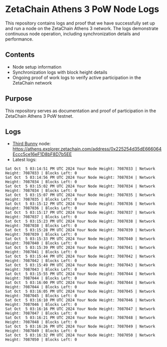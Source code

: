 # ZetaChain Athens 3 PoW Node Logs
This repository contains logs and proof that we have successfully set up and run a node on the ZetaChain Athens 3 network. The logs demonstrate continuous node operation, including synchronization details and performance.

## Contents
- Node setup information
- Synchronization logs with block height details
- Ongoing proof of work logs to verify active participation in the ZetaChain network

## Purpose
This repository serves as documentation and proof of participation in the ZetaChain Athens 3 PoW testnet.

## Logs

- [Third Bunny](https://thirdbunny.xyz/) node: https://athens.explorer.zetachain.com/address/0x225254d35dE666064Eccc5ce16eF1D8bF8D7b5EE
- Latest logs:
```
Sat Oct  5 03:14:51 PM UTC 2024 Your Node Height: 7087033 | Network Height: 7087033 | Blocks Left: 0
Sat Oct  5 03:14:56 PM UTC 2024 Your Node Height: 7087034 | Network Height: 7087034 | Blocks Left: 0
Sat Oct  5 03:15:02 PM UTC 2024 Your Node Height: 7087034 | Network Height: 7087034 | Blocks Left: 0
Sat Oct  5 03:15:07 PM UTC 2024 Your Node Height: 7087035 | Network Height: 7087035 | Blocks Left: 0
Sat Oct  5 03:15:12 PM UTC 2024 Your Node Height: 7087036 | Network Height: 7087036 | Blocks Left: 0
Sat Oct  5 03:15:17 PM UTC 2024 Your Node Height: 7087037 | Network Height: 7087037 | Blocks Left: 0
Sat Oct  5 03:15:23 PM UTC 2024 Your Node Height: 7087038 | Network Height: 7087038 | Blocks Left: 0
Sat Oct  5 03:15:28 PM UTC 2024 Your Node Height: 7087039 | Network Height: 7087039 | Blocks Left: 0
Sat Oct  5 03:15:33 PM UTC 2024 Your Node Height: 7087040 | Network Height: 7087040 | Blocks Left: 0
Sat Oct  5 03:15:39 PM UTC 2024 Your Node Height: 7087041 | Network Height: 7087041 | Blocks Left: 0
Sat Oct  5 03:15:44 PM UTC 2024 Your Node Height: 7087042 | Network Height: 7087042 | Blocks Left: 0
Sat Oct  5 03:15:49 PM UTC 2024 Your Node Height: 7087043 | Network Height: 7087043 | Blocks Left: 0
Sat Oct  5 03:15:55 PM UTC 2024 Your Node Height: 7087044 | Network Height: 7087044 | Blocks Left: 0
Sat Oct  5 03:16:00 PM UTC 2024 Your Node Height: 7087044 | Network Height: 7087044 | Blocks Left: 0
Sat Oct  5 03:16:05 PM UTC 2024 Your Node Height: 7087045 | Network Height: 7087045 | Blocks Left: 0
Sat Oct  5 03:16:10 PM UTC 2024 Your Node Height: 7087046 | Network Height: 7087046 | Blocks Left: 0
Sat Oct  5 03:16:16 PM UTC 2024 Your Node Height: 7087047 | Network Height: 7087047 | Blocks Left: 0
Sat Oct  5 03:16:21 PM UTC 2024 Your Node Height: 7087048 | Network Height: 7087048 | Blocks Left: 0
Sat Oct  5 03:16:26 PM UTC 2024 Your Node Height: 7087049 | Network Height: 7087049 | Blocks Left: 0
Sat Oct  5 03:16:32 PM UTC 2024 Your Node Height: 7087050 | Network Height: 7087050 | Blocks Left: 0
```
